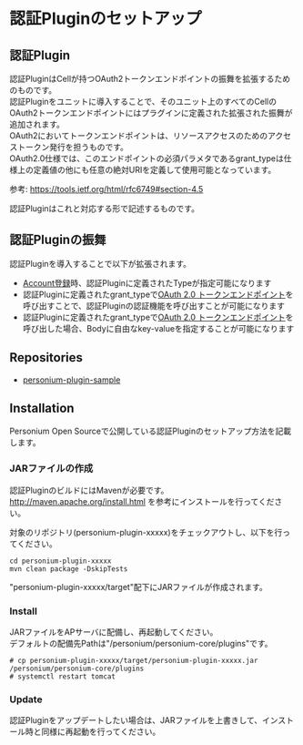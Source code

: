 # 認証Pluginのセットアップ
## 認証Plugin
認証PluginはCellが持つOAuth2トークンエンドポイントの振舞を拡張するためのものです。  
認証Pluginをユニットに導入することで、そのユニット上のすべてのCellのOAuth2トークンエンドポイントにはプラグインに定義された拡張された振舞が追加されます。  
OAuth2においてトークンエンドポイントは、リソースアクセスのためのアクセストークン発行を担うものです。  
OAuth2.0仕様では、このエンドポイントの必須パラメタであるgrant_typeは仕様上の定義値の他にも任意の絶対URIを定義して使用可能となっています。  

参考: https://tools.ietf.org/html/rfc6749#section-4.5

認証Pluginはこれと対応する形で記述するものです。  

## 認証Pluginの振舞
認証Pluginを導入することで以下が拡張されます。  

- [Account登録](../apiref/current/212_Create_Account.md)時、認証Pluginに定義されたTypeが指定可能になります
- 認証Pluginに定義されたgrant_typeで[OAuth 2.0 トークンエンドポイント](../apiref/current/293_OAuth2_Token_Endpoint.md)を呼び出すことで、認証Pluginの認証機能を呼び出すことが可能になります
- 認証Pluginに定義されたgrant_typeで[OAuth 2.0 トークンエンドポイント](../apiref/current/293_OAuth2_Token_Endpoint.md)を呼び出した場合、Bodyに自由なkey-valueを指定することが可能になります

## Repositories
* [personium-plugin-sample](https://github.com/personium/personium-plugin-sample)

## Installation
Personium Open Sourceで公開している認証Pluginのセットアップ方法を記載します。  
### JARファイルの作成
認証PluginのビルドにはMavenが必要です。  
http://maven.apache.org/install.html を参考にインストールを行ってください。  

対象のリポジトリ(personium-plugin-xxxxx)をチェックアウトし、以下を行ってください。  
```
cd personium-plugin-xxxxx
mvn clean package -DskipTests
```
"personium-plugin-xxxxx/target"配下にJARファイルが作成されます。

### Install
JARファイルをAPサーバに配備し、再起動してください。  
デフォルトの配備先Pathは"/personium/personium-core/plugins"です。  
```
# cp personium-plugin-xxxxx/target/personium-plugin-xxxxx.jar /personium/personium-core/plugins
# systemctl restart tomcat
```

### Update
認証Pluginをアップデートしたい場合は、JARファイルを上書きして、インストール時と同様に再起動を行ってください。
